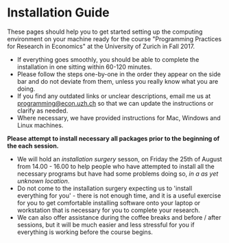 # Installation Guide

<!-- The Installation Guide for the 2017 edition is not currently available.

Please check back closer to the course start date for a detailed guide on setting up your computational environment for our course

Thanks!

Programming Practices for Research in Economics Team -->

These pages should help you to get started setting up the computing environment on your machine ready for the course "Programming Practices for Research in Economics" at the University of Zurich in Fall 2017.


* If everything goes smoothly, you should be able to complete the installation in one sitting within 60-120 minutes.
* Please follow the steps one-by-one in the order they appear on the side bar and do not deviate from them, unless you really know what you are doing.
* If you find any outdated links or unclear descriptions, email me us at [programming@econ.uzh.ch]() so that we can update the instructions or clarify as needed.
* Where necessary, we have provided instructions for Mac, Windows and Linux machines.

**Please attempt to install necessary all packages prior to the beginning of the each session.**

* We will hold an *installation surgery* sesson, on Friday the 25th of August from 14.00 - 16.00 to help people who have attempted to install all the necessary programs but have had  some problems doing so, *in a as yet unknown location*.
* Do not come to the installation surgery expecting us to 'install everything for you' - there is not enough time, and it is a useful exercise for you to get comfortable installing software onto your laptop or workstation that is necessary for you to complete your research.
* We can also offer assistance during the coffee breaks and before / after sessions, but it will be much easier and less stressful for you if everything is working before the course begins.
